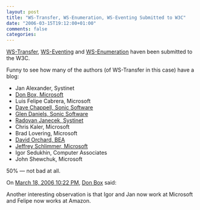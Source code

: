 ```yaml
---
layout: post
title: "WS-Transfer, WS-Enumeration, WS-Eventing Submitted to W3C"
date: "2006-03-15T19:12:00+01:00"
comments: false
categories: 
---
```


<p><a href="http://www.w3.org/Submission/WS-Transfer/" title="WS-Transfer">WS-Transfer</a>, <a href="http://www.w3.org/Submission/WS-Eventing/" title="WS-Eventing">WS-Eventing</a> and <a href="http://www.w3.org/Submission/2006/02/" title="WS-Enumeration">WS-Enumeration</a> haven been submitted to the W3C. </p>

<p>Funny to see how many of the authors (of WS-Transfer in this case) have a blog:</p>

<ul>
<li>Jan Alexander, Systinet</li>
<li><a href="http://pluralsight.com/blogs/dbox/">Don Box, Microsoft</a></li>
<li>Luis Felipe Cabrera, Microsoft</li>
<li><a href="http://www.webservices.org/weblog/dave_chappell">Dave Chappell, Sonic Software</a></li>
<li><a href="http://www.bloglines.com/blog/gdaniels">Glen Daniels, Sonic Software</a></li>
<li><a href="http://radovanjanecek.net/blog/">Radovan Janecek, Systinet</a></li>
<li>Chris Kaler, Microsoft</li>
<li>Brad Lovering, Microsoft</li>
<li><a href="http://www.pacificspirit.com/blog/">David Orchard, BEA</a></li>
<li><a href="http://pluralsight.com/blogs/jeffsch/default.aspx">Jeffrey Schlimmer, Microsoft</a></li>
<li>Igor Sedukhin, Computer Associates</li>
<li>John Shewchuk, Microsoft </li>
</ul>

<p>50% &#8212; not bad at all.</p>

<section class="comments">

<div class="comment" id="comment-833">
On <a href="#comment-833" title="Permalink to this comment">March 18, 2006 10:22 PM</a>, <a href="http://www.pluralsight.com/blogs/dbox/" title="http://www.pluralsight.com/blogs/dbox/" rel="nofollow">Don Box</a>
said:
<p>Another interesting observation is that Igor and Jan now work at Microsoft and Felipe now works at Amazon.</p>


</section>

